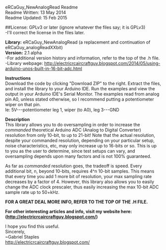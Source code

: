 eRCaGuy_NewAnalogRead Readme  
Readme Written: 13 May 2014  
Readme Updated: 15 Feb 2015  

##License: GPLv3 or later (ignore whatever the files say; it is GPLv3)  
-I'll correct the license in the files later.

**Library:** eRCaGuy_NewAnalogRead (a replacement and continuation of eRCaGuy_analogReadXXbit)  
**Version:** 2.1 alpha  
-For additional version history and information, refer to the top of the .h file.  
-Library webpage:   http://electricrcaircraftguy.blogspot.com/2014/05/using-arduino-unos-built-in-16-bit-adc.html  

**Instructions**  
Download the code by clicking "Download ZIP" to the right.  Extract the files, and install the library to your Arduino IDE. Run the examples and view the output in your Arduino IDE's Serial Monitor.  The examples read from analog pin A0, unless stated otherwise, so I recommend putting a potentiometer wiper on that pin.  
Ie: 5V---potentiometer leg 1, wiper (to A0), leg 3---GND  

**Description**  
This library allows you to do oversampling in order to increase the *commanded* theoretical Arduino ADC (Analog to Digital Converter) resolution from only 10-bit, to up to 21-bit! Note that the actual resolution, despite your commanded resolution, depending on your particular setup, noise characteristics, etc, may only increase up to 16-bits or so. This is up to you as the user to determine, since test setups can vary, and oversampling depends upon many factors and is not 100% guaranteed.  

As far as *commanded* resolution goes, the tradeoff is speed.  Every additional bit, n, beyond 10-bits, requires 4^n 10-bit samples.  This means that every time you add 1 more bit of resolution, your max sampling rate decreases by a factor of 4. However, this library also allows you to easily change the ADC clock prescaler, thus easily increasing the max 10-bit ADC sample rate up to 50+kHz.  

**FOR A GREAT DEAL MORE INFO, REFER TO THE TOP OF THE .H FILE.**  

**For other interesting articles and info, visit my website here: (http://electricrcaircraftguy.blogspot.com/)**  

I hope you find this useful.  
Sincerely,  
~Gabriel Staples  
http://electricrcaircraftguy.blogspot.com/  

